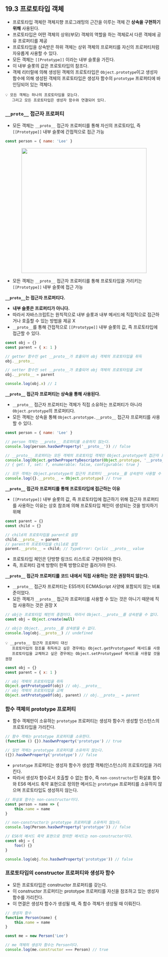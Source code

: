 ## 19.3 프로토타입 객체

- 프로토타입 객체란 객체지향 프로그래밍의 근간을 이루는 객체 간 **상속을 구현하기 위해** 사용된다.
- 프로토타입은 어떤 객체의 상위(부모) 객체의 역할을 하는 객체로서 다른 객체에 공유 프로퍼티를 제공
- 프로토타입을 상속받은 하위 객체는 상위 객체의 프로퍼티를 자신의 프로퍼티처럼 자유롭게 사용할 수 있다.
- 모든 객체는 `[[Prototype]]` 이라는 내부 슬롯을 가진다.
- 이 내부 슬롯의 값은 프로토타입의 참조다.
- 객체 리터럴에 의해 생성된 객체의 프로토타입은 `Object.prototype`이고 생성자 함수에 의해 생성된 객체의 프로토타입은 생성자 함수의 `prototype` 프로퍼티에 바인딩되어 있는 객체다.

```
💡 모든 객체는 하나의 프로토타입을 갖는다.
   그리고 모든 프로토타입은 생성자 함수와 연결되어 있다.
```

### `__proto__` 접근자 프로퍼티

- 모든 객체는 `__proto__` 접근자 프로퍼티를 통해 자신의 프로토타입, 즉 `[[Prototype]]` 내부 슬롯에 간접적으로 접근 가능

```js
const person = { name: 'Lee' }
```

<p align="center"><img src="https://github.com/Doeunnkimm/Frontend/assets/112946860/a1adcdf8-3826-4f33-99bd-d24d3a75cb09" width="400"/></p>

- 모든 객체는 `__proto__` 접근자 프로퍼티를 통해 프로토타입을 가리키는 `[[Prototype]]` 내부 슬롯에 접근 가능

**`__proto__`는 접근자 프로퍼티다.**

- **내부 슬롯은 프로퍼티가 아니다.**
- 따라서 자바스크립트는 원칙적으로 내부 슬롯과 내부 메서드에 직접적으로 접근하거나 호출할 수 있는 방법을 제공 X
- `__proto__`를 통해 간접적으로 `[[Prototype]]` 내부 슬롯의 값, 즉 프로토타입에 접근할 수 있다.

```js
const obj = {}
const parent = { x: 1 }

// getter 함수인 get __proto__가 호출되어 obj 객체의 프로토타입을 취득
obj.__proto__

// setter 함수인 set __proto__가 호출되어 obj 객체의 프로토타입을 교체
obj.__proto__ = parent

console.log(obj.x) // 1
```

**`__proto__` 접근자 프로퍼티는 상속을 통해 사용된다.**

- `__proto__` 접근자 프로퍼티는 객체가 직접 소유하는 프로퍼티가 아니라 `Object.prototype`의 프로퍼티다.
- 모든 객체는 상속을 통해 `Object.prototype.__proto__` 접근자 프로퍼티를 사용할 수 있다.

```js
const person = { name: 'Lee' }

// person 객체는 __proto__ 프로퍼티를 소유하지 않는다.
console.log(person.hasOwnProperty('__proto__')) // false

// __proto__ 프로퍼티는 모든 객체의 프로토타입 객체인 Object.prototype의 접근자 프로퍼티다.
console.log(Object.getOwnPropertyDescriptor(Object.prototype, '__proto__'))
// { get: f, set: f, enumerable: false, configurable: true }

// 모든 객체는 Object.prototype의 접근자 프로퍼티 __proto__를 상속받아 사용할 수 있다.
console.log({}.__proto__ = Object.prototype) // true
```

**`__proto__` 접근자 프로퍼티를 통해 프로토타입에 접근하는 이유**

- `[[Prototype]]` 내부 슬롯의 값, 즉 프로토타입에 접근하기 위해 접근자 프로퍼티를 사용하는 이유는 상호 참조에 의해 프로토타입 체인이 생성되는 것을 방지하기 위해

```js
const parent = {}
const child = {}

// child의 프로토타입을 parent로 설정
child.__proto__ = parent
// parent의 프로토타입을 child로 설정
parent.__proto__ = child; // TypeError: Cyclic __proto__ value
```

- 프로토타입 체인은 단방향 링크드 리스트로 구현되어야 한다.
- 즉, 프로퍼티 검색 방향이 한쪽 방향으로만 흘러가야 한다.

**`__proto__` 접근자 프로퍼티를 코드 내에서 직접 사용하는 것은 권장하지 않는다.**

- `__proto__` 접근자 프로퍼티는 ES5까지 ECMAScript 사양에 포함되지 않는 비표준이었다.
- 모든 객체가 `__proto__` 접근자 프로퍼티를 사용할 수 있는 것은 아니기 때문에 직접 사용하는 것은 권장 X

```js
// obj는 프로토타입 체인의 종점이다. 따라서 Object.__proto__를 상속받을 수 없다.
const obj = Object.create(null)

// obj는 Object.__proto__를 상속받을 수 없다.
console.log(obj.__proto__) // undefined
```

```
💡 __proto__ 접근자 프로퍼티 대신 
   프로토타입의 참조를 취득하고 싶은 경우에는 Object.getPrototypeof 메서드를 사용
   프로토타입을 교체하고 싶은 경우에는 Object.setPrototypeof 메서드를 사용할 것을 권장
```

```js
const obj = {}
const parent = { x: 1 }

// obj 객체의 프로토타입을 취득
Object.getPrototypeOf(obj) // obj.__proto__
// obj 객체의 프로토타입을 교체
Object.setPrototypeOf(obj, parent) // obj.__proto__ = parent
```

### 함수 객체의 prototype 프로퍼티

- 함수 객체만이 소유하는 `prototype` 프로퍼티는 생성자 함수가 생성할 인스턴스의 프로토타입을 가리킨다.

```js
// 함수 객체는 prototype 프로퍼티를 소유한다.
(function () {}).hasOwnProperty('prototype') // true

// 일반 객체는 prototype 프로퍼티를 소유하지 않는다.
({}).hasOwnProperty('prototype') // false
```

- `prototype` 프로퍼티는 생성자 함수가 생성할 객체(인스턴스)의 프로토타입을 가리킨다.
- 따라서 생성자 함수로서 호출할 수 없는 함수, 즉 `non-constructor`인 화살표 함수와 ES6 메서드 축약 표현으로 정의한 메서드는 `prototype` 프로퍼티를 소유하지 않으며 프로토타입도 생성하지 않는다.

```js
// 화살표 함수는 non-constructor이다.
const person = name => {
    this.name = name
}

// non-constructor는 prototype 프로퍼티를 소유하지 않는다.
console.log(Person.hasOwnProperty('prototype')) // false

// ES6의 메서드 축약 표현으로 정의한 메서드는 non-constructor이다.
const obj = {
    foo() {}
}

console.log(obj.foo.hasOwnProperty('prototype')) // false
```

### 프로토타입의 constructor 프로퍼티와 생성자 함수

- 모든 프로토타입은 constructor 프로퍼티를 갖는다.
- 이 constructor 프로퍼티는 prototype 프로퍼티를 자신을 참조하고 있는 생성자 함수를 가리킨다.
- 이 연결은 생성자 함수가 생성될 때, 즉 함수 객체가 생성될 때 이뤄진다.

```js
// 생성자 함수
function Person(name) {
    this.name = name
}

const me = new Person('Lee')

// me 객체의 생성자 함수는 Person이다.
console.log(me.constructor === Person) // true
``` 

